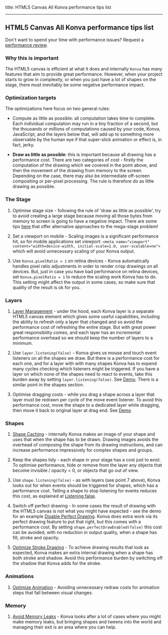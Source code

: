 title: HTML5 Canvas All Konva performance tips list

---
 
## HTML5 Canvas All Konva performance tips list

Don't want to spend your time with performance issues? Request a [performance review](https://lavrton.com/consulting).

### Why this is important

The HTML5 canvas is efficient at what it does and internally `Konva` has many features that aim to provide great performance. However, when your project starts to grow in complexity, or when you just have a lot of shapes on the stage, there must inevitably be some negative performance impact.

### Optimization targets

The optimizations here focus on two general rules:

* Compute as little as possible: all computation takes time to complete. Each individual computation may run in a tiny fraction of a second, but the thousands or millions of computations caused by your code, Konva, JavaScript, and the layers below that, will add up to something more observable by the human eye if that super-slick animation or effect  is, in fact, jerky. 

* **Draw as little as possible**: this is important because all drawing has a performance cost. There are two categories of cost - firstly the computation of the drawing which we covered in the point above, and then the movement of the drawing from memory to the screen. Depending on the case, there may also be intermediate off-screen compositing or per-pixel processing. The rule is therefore do as little drawing as possible. 


### The Stage

1. Optimise stage size - following the rule of 'draw as little as possible', try to avoid creating a large stage because moving all those bytes from memory to screen is going to have a negative impact. There are some tips [here](/docs/sandbox/Canvas_Scrolling.html) that offer alternative approaches to the mega-stage problem!

2. Set a viewport on mobile - Scaling images is a significant performance hit, so for mobile applications set viewport: `<meta name="viewport" content="width=device-width, initial-scale=1.0, user-scalable=no">` which will avoid unnecessary scaling of your Konva output.

3. Use `Konva.pixelRatio = 1` on retina devices - Konva automatically handles pixel ratio adjustments in order to render crisp drawings
on all devices. But, just in case you have bad performance on retina devices, set `Konva.pixelRatio = 1` to reduce the scaling work Konva has to do. This setting might affect the output in some cases, so make sure that quality of the result is ok for you.

### Layers

1. [Layer Management](/docs/performance/Layer_Management.html) - under the hood, each Konva layer is a separate HTML5 canvas element which gives some useful capabilities, including the ability to refresh only a layer that changed and so avoid the performance cost of refreshing the entire stage. But with great power great responsibility comes, and each layer has an incremental performance overhead so we should keep the number of layers to a minimum.  

2. Use `layer.listening(false)` - Konva gives us mouse and touch event listeners on all the shapes we draw. But there is a performance cost for each one, and for a layer with with many shapes Konva has to expend many cycles checking which listeners might be triggered. If you have a layer on which none of the shapes need to react to events, take this burden away by setting `layer.listening(false)`. See [Demo](/docs/sandbox/Animation_Stress_Test.html). There is a similar point in the shapes section.

4. Optimise dragging costs - while you drag a shape across a layer that layer must be redrawn per cycle of the move event listener. To avoid this performance cost, move the shape to a dedicated layer while dragging, then move it back to original layer at drag end. See [Demo](/docs/sandbox/Drag_and_Drop_Stress_Test.html)

### Shapes

1. [Shape Caching](/docs/performance/Shape_Caching.html) - internally Konva makes an image of your shape and uses that when the shape has to be drawn. Drawing images avoids the overhead of composing the shape from its drawing instructions, and can increase performance impressively for complex shapes and groups. 

2. Keep the shapes tidy - each shape in your stage has a cost just to exist. To optimise performance, hide or remove from the layer any objects that become invisible / opacity = 0, or objects that go out of view.

4. Use `shape.listening(false)` - as with layers (see point 7 above), Konva looks out for when events should be triggered for shapes, which has a performance cost. Telling a shape to stop listening for events reduces this cost, as explained at [Listening false](/docs/performance/Listening_False.html).

5. Switch off perfect drawing - In some cases the result of drawing with the HTML5 canvas is not what you might have expected - see the demo for an example [Disable Perfect Drawing](/docs/performance/Disable_Perfect_Draw.html). Konva does extra work via its perfect drawing feature to put that right, but this comes with a performance cost. By setting `shape.perfectDrawEnabled(false)` this cost can be avoided, with no reduction in output quality, when a shape has fill, stroke and opacity.

6. [Optimize Stroke Drawing](/docs/performance/Optimize_Strokes.html) - To achieve drawing results that look as expected, Konva makes an extra internal drawing when a shape has both stroke and shadow. Avoid this performance burden by switching off the shadow that Konva adds for the stroke.

### Animations

1. [Optimize Animation](/docs/performance/Optimize_Animation.html) - Avoiding unnecessary redraw costs for animation steps that fall between visual changes. 

### Memory

1. [Avoid Memory Leaks](/docs/performance/Avoid_Memory_Leaks.html) - Konva looks after a lot of cases where you might make memory leaks, but bringing shapes and tweens into the world and managing their exit is an area where you can help.

  
